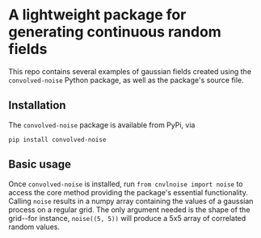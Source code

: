 # A lightweight package for generating continuous random fields
This repo contains several examples of gaussian fields created using the ```convolved-noise``` Python package, as well as the package's source file.

## Installation
The ```convolved-noise``` package is available from PyPi, via 
```
pip install convolved-noise
```

## Basic usage
Once ```convolved-noise``` is installed, run ```from cnvlnoise import noise``` to access the core method providing the package's essential functionality. 
Calling ```noise``` results in a numpy array containing the values of a gaussian process on a regular grid. The only argument needed is the shape of the 
grid--for instance, ```noise((5, 5))``` will produce a 5x5 array of correlated random values.

